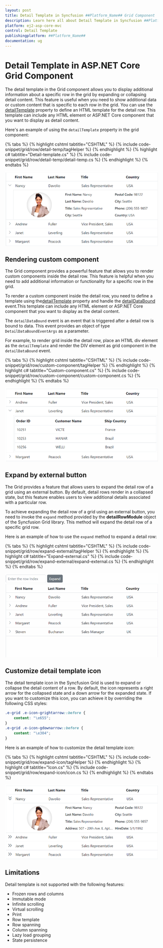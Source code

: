 ```yaml
---
layout: post
title: Detail Template in Syncfusion ##Platform_Name## Grid Component
description: Learn here all about Detail Template in Syncfusion ##Platform_Name## Grid component of Syncfusion Essential JS 2 and more.
platform: ej2-asp-core-mvc
control: Detail Template
publishingplatform: ##Platform_Name##
documentation: ug
---
```


# Detail Template in ASP.NET Core Grid Component

The detail template in the Grid component allows you to display additional information about a specific row in the grid by expanding or collapsing detail content. This feature is useful when you need to show additional data or custom content that is specific to each row in the grid. You can use the [detailTemplate](https://help.syncfusion.com/cr/aspnetcore-js2/Syncfusion.EJ2.Grids.Grid.html#Syncfusion_EJ2_Grids_Grid_DetailTemplate) property to define an HTML template for the detail row. This template can include any HTML element or ASP.NET Core component that you want to display as detail content.

Here's an example of using the `detailTemplate` property in the grid component:

{% tabs %}
{% highlight cshtml tabtitle="CSHTML" %}
{% include code-snippet/grid/row/detail-temp/tagHelper %}
{% endhighlight %}
{% highlight c# tabtitle="Detail-template.cs" %}
{% include code-snippet/grid/row/detail-temp/detail-temp.cs %}
{% endhighlight %}
{% endtabs %}

![Detail template](../../images/row/detail-template.png)

## Rendering custom component

The Grid component provides a powerful feature that allows you to render custom components inside the detail row. This feature is helpful when you need to add additional information or functionality for a specific row in the grid.

To render a custom component inside the detail row, you need to define a template using the[detailTemplate](https://help.syncfusion.com/cr/aspnetcore-js2/Syncfusion.EJ2.Grids.Grid.html#Syncfusion_EJ2_Grids_Grid_DetailTemplate)  property and handle the [detailDataBound](https://help.syncfusion.com/cr/aspnetcore-js2/Syncfusion.EJ2.Grids.Grid.html#Syncfusion_EJ2_Grids_Grid_DetailDataBound) event.This template can include any HTML element or ASP.NET Core component that you want to display as the detail content.

The `detailDataBound` event is an event that is triggered after a detail row is bound to data. This event provides an object of type `DetailDataBoundEventArgs` as a parameter.

For example, to render grid inside the detail row, place an HTML div element as the `detailTemplate` and render the DIV element as grid component in the `detailDataBound` event.

{% tabs %}
{% highlight cshtml tabtitle="CSHTML" %}
{% include code-snippet/grid/row/custom-component/tagHelper %}
{% endhighlight %}
{% highlight c# tabtitle="Custom-component.cs" %}
{% include code-snippet/grid/row/custom-component/custom-component.cs %}
{% endhighlight %}
{% endtabs %}

![Custom component in detail template](../../images/row/custom-component.png)

## Expand by external button

The Grid provides a feature that allows users to expand the detail row of a grid using an external button. By default, detail rows render in a collapsed state, but this feature enables users to view additional details associated with a particular row. 

To achieve expanding the detail row of a grid using an external button, you need to invoke the `expand` method provided by the **detailRowModule** object of the Syncfusion Grid library. This method will expand the detail row of a specific grid row.

Here is an example of how to use the `expand` method to expand a detail row:

{% tabs %}
{% highlight cshtml tabtitle="CSHTML" %}
{% include code-snippet/grid/row/expand-external/tagHelper %}
{% endhighlight %}
{% highlight c# tabtitle="Expand-external.cs" %}
{% include code-snippet/grid/row/expand-external/expand-external.cs %}
{% endhighlight %}
{% endtabs %}

![Expand detail template](../../images/row/detail-template-expand.gif)

## Customize detail template icon

The detail template icon in the Syncfusion Grid is used to expand or collapse the detail content of a row. By default, the icon represents a right arrow for the collapsed state and a down arrow for the expanded state. If you want to customize this icon, you can achieve it by overriding the following CSS styles:

```css
.e-grid .e-icon-grightarrow::before {
    content: "\e655";
}
.e-grid .e-icon-gdownarrow::before {
    content: "\e304";
}
```

Here is an example of how to customize the detail template icon:

{% tabs %}
{% highlight cshtml tabtitle="CSHTML" %}
{% include code-snippet/grid/row/expand-icon/tagHelper %}
{% endhighlight %}
{% highlight c# tabtitle="Icon.cs" %}
{% include code-snippet/grid/row/expand-icon/icon.cs %}
{% endhighlight %}
{% endtabs %}

![Custom icon in detail template](../../images/row/expand-icon.png)

## Limitations

Detail template is not supported with the following features:

* Frozen rows and columns
* Immutable mode
* Infinite scrolling
* Virtual scrolling
* Print
* Row template
* Row spanning
* Column spanning
* Lazy load grouping
* State persistence


